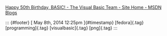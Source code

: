 [Happy 50th Birthday, BASIC! - The Visual Basic Team - Site Home - MSDN
Blogs](%20https://t.umblr.com/redirect?z=http%3A%2F%2Fblogs.msdn.com%2Fb%2Fvbteam%2Farchive%2F2014%2F05%2F01%2Fhappy-50th-birthday-basic.aspx&t=NmIyZTY4MWU5ODMyOTZkNDc1MDRmM2E1YjMwNzY0MjJiYTBmODI4YSxiRE9NQTRtdw%3D%3D&b=t%3Af-JKqRHWTpWK1DKXwqj3Yg&p=https%3A%2F%2Fdummdida.tumblr.com%2Fpost%2F85109906000%2Fhappy-50th-birthday-basic-the-visual-basic&m=1)

::: {#footer}
[ May 8th, 2014 12:25pm ]{#timestamp} [fedora]{.tag} [programming]{.tag}
[visualbasic]{.tag} [png]{.tag}
:::
